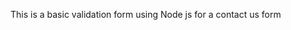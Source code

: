 This is a basic validation form using Node js for a contact us form                                       
  
  
